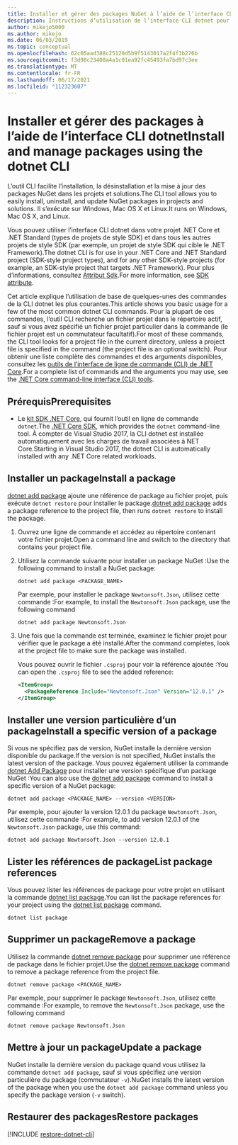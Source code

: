 ```yaml
---
title: Installer et gérer des packages NuGet à l’aide de l’interface CLI dotnet
description: Instructions d’utilisation de l’interface CLI dotnet pour gérer des packages NuGet.
author: mikejo5000
ms.author: mikejo
ms.date: 06/03/2019
ms.topic: conceptual
ms.openlocfilehash: 62c05aad388c25120d5b9f5143017a2f4f3b276b
ms.sourcegitcommit: f3d98c23408a4a1c01ea92fc45493fa7bd97c3ee
ms.translationtype: MT
ms.contentlocale: fr-FR
ms.lasthandoff: 06/17/2021
ms.locfileid: "112323607"
---
```

# <a name="install-and-manage-packages-using-the-dotnet-cli"></a><span data-ttu-id="623a7-103">Installer et gérer des packages à l’aide de l’interface CLI dotnet</span><span class="sxs-lookup"><span data-stu-id="623a7-103">Install and manage packages using the dotnet CLI</span></span>

<span data-ttu-id="623a7-104">L’outil CLI facilite l’installation, la désinstallation et la mise à jour des packages NuGet dans les projets et solutions.</span><span class="sxs-lookup"><span data-stu-id="623a7-104">The CLI tool allows you to easily install, uninstall, and update NuGet packages in projects and solutions.</span></span> <span data-ttu-id="623a7-105">Il s’exécute sur Windows, Mac OS X et Linux.</span><span class="sxs-lookup"><span data-stu-id="623a7-105">It runs on Windows, Mac OS X, and Linux.</span></span>

<span data-ttu-id="623a7-106">Vous pouvez utiliser l’interface CLI dotnet dans votre projet .NET Core et .NET Standard (types de projets de style SDK) et dans tous les autres projets de style SDK (par exemple, un projet de style SDK qui cible le .NET Framework).</span><span class="sxs-lookup"><span data-stu-id="623a7-106">The dotnet CLI is for use in your .NET Core and .NET Standard project (SDK-style project types), and for any other SDK-style projects (for example, an SDK-style project that targets .NET Framework).</span></span> <span data-ttu-id="623a7-107">Pour plus d’informations, consultez [Attribut Sdk](/dotnet/core/tools/csproj#additions).</span><span class="sxs-lookup"><span data-stu-id="623a7-107">For more information, see [SDK attribute](/dotnet/core/tools/csproj#additions).</span></span>

<span data-ttu-id="623a7-108">Cet article explique l’utilisation de base de quelques-unes des commandes de la CLI dotnet les plus courantes.</span><span class="sxs-lookup"><span data-stu-id="623a7-108">This article shows you basic usage for a few of the most common dotnet CLI commands.</span></span> <span data-ttu-id="623a7-109">Pour la plupart de ces commandes, l’outil CLI recherche un fichier projet dans le répertoire actif, sauf si vous avez spécifié un fichier projet particulier dans la commande (le fichier projet est un commutateur facultatif).</span><span class="sxs-lookup"><span data-stu-id="623a7-109">For most of these commands, the CLI tool looks for a project file in the current directory, unless a project file is specified in the command (the project file is an optional switch).</span></span> <span data-ttu-id="623a7-110">Pour obtenir une liste complète des commandes et des arguments disponibles, consultez les [outils de l’interface de ligne de commande (CLI) de .NET Core](../reference/dotnet-commands.md).</span><span class="sxs-lookup"><span data-stu-id="623a7-110">For a complete list of commands and the arguments you may use, see the [.NET Core command-line interface (CLI) tools](../reference/dotnet-commands.md).</span></span>

## <a name="prerequisites"></a><span data-ttu-id="623a7-111">Prérequis</span><span class="sxs-lookup"><span data-stu-id="623a7-111">Prerequisites</span></span>

- <span data-ttu-id="623a7-112">Le [kit SDK .NET Core](https://www.microsoft.com/net/download/), qui fournit l’outil en ligne de commande `dotnet`.</span><span class="sxs-lookup"><span data-stu-id="623a7-112">The [.NET Core SDK](https://www.microsoft.com/net/download/), which provides the `dotnet` command-line tool.</span></span> <span data-ttu-id="623a7-113">À compter de Visual Studio 2017, la CLI dotnet est installée automatiquement avec les charges de travail associées à NET Core.</span><span class="sxs-lookup"><span data-stu-id="623a7-113">Starting in Visual Studio 2017, the dotnet CLI is automatically installed with any .NET Core related workloads.</span></span>

## <a name="install-a-package"></a><span data-ttu-id="623a7-114">Installer un package</span><span class="sxs-lookup"><span data-stu-id="623a7-114">Install a package</span></span>

<span data-ttu-id="623a7-115">[dotnet add package](/dotnet/core/tools/dotnet-add-package?tabs=netcore2x) ajoute une référence de package au fichier projet, puis exécute `dotnet restore` pour installer le package.</span><span class="sxs-lookup"><span data-stu-id="623a7-115">[dotnet add package](/dotnet/core/tools/dotnet-add-package?tabs=netcore2x) adds a package reference to the project file, then runs `dotnet restore` to install the package.</span></span>

1. <span data-ttu-id="623a7-116">Ouvrez une ligne de commande et accédez au répertoire contenant votre fichier projet.</span><span class="sxs-lookup"><span data-stu-id="623a7-116">Open a command line and switch to the directory that contains your project file.</span></span>

2. <span data-ttu-id="623a7-117">Utilisez la commande suivante pour installer un package NuGet :</span><span class="sxs-lookup"><span data-stu-id="623a7-117">Use the following command to install a NuGet package:</span></span>

    ```dotnetcli
    dotnet add package <PACKAGE_NAME>
    ```

    <span data-ttu-id="623a7-118">Par exemple, pour installer le package `Newtonsoft.Json`, utilisez cette commande :</span><span class="sxs-lookup"><span data-stu-id="623a7-118">For example, to install the `Newtonsoft.Json` package, use the following command</span></span>

    ```dotnetcli
    dotnet add package Newtonsoft.Json
    ```

3. <span data-ttu-id="623a7-119">Une fois que la commande est terminée, examinez le fichier projet pour vérifier que le package a été installé.</span><span class="sxs-lookup"><span data-stu-id="623a7-119">After the command completes, look at the project file to make sure the package was installed.</span></span>

   <span data-ttu-id="623a7-120">Vous pouvez ouvrir le fichier `.csproj` pour voir la référence ajoutée :</span><span class="sxs-lookup"><span data-stu-id="623a7-120">You can open the `.csproj` file to see the added reference:</span></span>

    ```xml
    <ItemGroup>
      <PackageReference Include="Newtonsoft.Json" Version="12.0.1" />
    </ItemGroup>
    ```

## <a name="install-a-specific-version-of-a-package"></a><span data-ttu-id="623a7-121">Installer une version particulière d’un package</span><span class="sxs-lookup"><span data-stu-id="623a7-121">Install a specific version of a package</span></span>

<span data-ttu-id="623a7-122">Si vous ne spécifiez pas de version, NuGet installe la dernière version disponible du package.</span><span class="sxs-lookup"><span data-stu-id="623a7-122">If the version is not specified, NuGet installs the latest version of the package.</span></span> <span data-ttu-id="623a7-123">Vous pouvez également utiliser la commande [dotnet Add Package](/dotnet/core/tools/dotnet-add-package?tabs=netcore2x) pour installer une version spécifique d’un package NuGet :</span><span class="sxs-lookup"><span data-stu-id="623a7-123">You can also use the [dotnet add package](/dotnet/core/tools/dotnet-add-package?tabs=netcore2x) command to install a specific version of a NuGet package:</span></span>

```dotnetcli
dotnet add package <PACKAGE_NAME> --version <VERSION>
```

<span data-ttu-id="623a7-124">Par exemple, pour ajouter la version 12.0.1 du package `Newtonsoft.Json`, utilisez cette commande :</span><span class="sxs-lookup"><span data-stu-id="623a7-124">For example, to add version 12.0.1 of the `Newtonsoft.Json` package, use this command:</span></span>

```dotnetcli
dotnet add package Newtonsoft.Json --version 12.0.1
```

## <a name="list-package-references"></a><span data-ttu-id="623a7-125">Lister les références de package</span><span class="sxs-lookup"><span data-stu-id="623a7-125">List package references</span></span>

<span data-ttu-id="623a7-126">Vous pouvez lister les références de package pour votre projet en utilisant la commande [dotnet list package](/dotnet/core/tools/dotnet-list-package?tabs=netcore2x).</span><span class="sxs-lookup"><span data-stu-id="623a7-126">You can list the package references for your project using the [dotnet list package](/dotnet/core/tools/dotnet-list-package?tabs=netcore2x) command.</span></span>

```dotnetcli
dotnet list package
```

## <a name="remove-a-package"></a><span data-ttu-id="623a7-127">Supprimer un package</span><span class="sxs-lookup"><span data-stu-id="623a7-127">Remove a package</span></span>

<span data-ttu-id="623a7-128">Utilisez la commande [dotnet remove package](/dotnet/core/tools/dotnet-remove-package?tabs=netcore2x) pour supprimer une référence de package dans le fichier projet.</span><span class="sxs-lookup"><span data-stu-id="623a7-128">Use the [dotnet remove package](/dotnet/core/tools/dotnet-remove-package?tabs=netcore2x) command to remove a package reference from the project file.</span></span>

```dotnetcli
dotnet remove package <PACKAGE_NAME>
```

<span data-ttu-id="623a7-129">Par exemple, pour supprimer le package `Newtonsoft.Json`, utilisez cette commande :</span><span class="sxs-lookup"><span data-stu-id="623a7-129">For example, to remove the `Newtonsoft.Json` package, use the following command</span></span>

```dotnetcli
dotnet remove package Newtonsoft.Json
```

## <a name="update-a-package"></a><span data-ttu-id="623a7-130">Mettre à jour un package</span><span class="sxs-lookup"><span data-stu-id="623a7-130">Update a package</span></span>

<span data-ttu-id="623a7-131">NuGet installe la dernière version du package quand vous utilisez la commande `dotnet add package`, sauf si vous spécifiez une version particulière du package (commutateur `-v`).</span><span class="sxs-lookup"><span data-stu-id="623a7-131">NuGet installs the latest version of the package when you use the `dotnet add package` command unless you specify the package version (`-v` switch).</span></span>

## <a name="restore-packages"></a><span data-ttu-id="623a7-132">Restaurer des packages</span><span class="sxs-lookup"><span data-stu-id="623a7-132">Restore packages</span></span>

[!INCLUDE [restore-dotnet-cli](includes/restore-dotnet-cli.md)]
